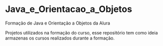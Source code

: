 # Java_e_Orientacao_a_Objetos
Formação de Java e Orientação a Objetos da Alura

Projetos utilizados na formação do curso, esse repositório tem como ideia armazenas os cursos realizados durante a formação.
